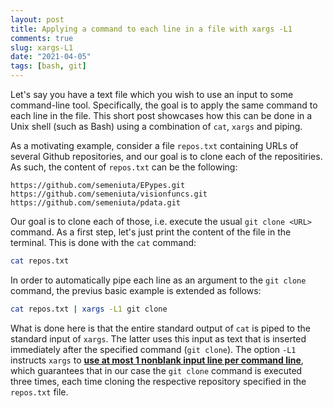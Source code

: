 ```yaml
---
layout: post
title: Applying a command to each line in a file with xargs -L1
comments: true
slug: xargs-L1
date: "2021-04-05"
tags: [bash, git]
---
```


Let's say you have a text file which you wish to use an input to some command-line tool. Specifically, the goal is to apply the same command to each line in the file. This short post showcases how this can be done in a Unix shell (such as Bash) using a combination of `cat`, `xargs` and piping. 

As a motivating example, consider a file `repos.txt` containing URLs of several Github repositories, and our goal is to clone each of the repositiries. As such, the content of `repos.txt` can be the following:

```
https://github.com/semeniuta/EPypes.git
https://github.com/semeniuta/visionfuncs.git
https://github.com/semeniuta/pdata.git
```

Our goal is to clone each of those, i.e. execute the usual `git clone <URL>` command. As a first step, let's just print the content of the file in the terminal. This is done with the `cat` command:

```bash
cat repos.txt
```

In order to automatically pipe each line as an argument to the `git clone` command, the previus basic example is extended as follows:

```bash
cat repos.txt | xargs -L1 git clone
```

What is done here is that the entire standard output of `cat` is piped to the standard input of `xargs`. The latter uses this input as text that is inserted immediately after the specified command (`git clone`). The option `-L1` instructs `xargs` to [**use at most 1 nonblank input line per command line**](https://man7.org/linux/man-pages/man1/xargs.1.html), which  guarantees that in our case the `git clone` command is executed three times, each time cloning the respective repository specified in the `repos.txt` file. 


